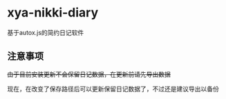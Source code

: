 # xya-nikki-diary
基于autox.js的简约日记软件

## 注意事项
<s>由于目前安装更新不会保留日记数据，在更新前请先导出数据</s>

现在，在改变了保存路径后可以更新保留日记数据了，不过还是建议导出以备份
